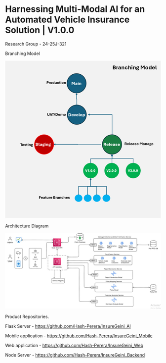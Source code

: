 # Harnessing Multi-Modal AI for an Automated Vehicle Insurance Solution | V1.0.0

Research Group - 24-25J-321

Branching Model

![Branching Model](./images/branch.png)

Architecture Diagram

![Archtecture Diagram](./images/architecture.jpg)

Product Repositories.

Flask Server - https://github.com/Hash-Perera/InsureGeini_AI

Mobile application - https://github.com/Hash-Perera/InsureGeini_Mobile

Web application - https://github.com/Hash-Perera/InsureGeini_Web

Node Server - https://github.com/Hash-Perera/InsureGeini_Backend
